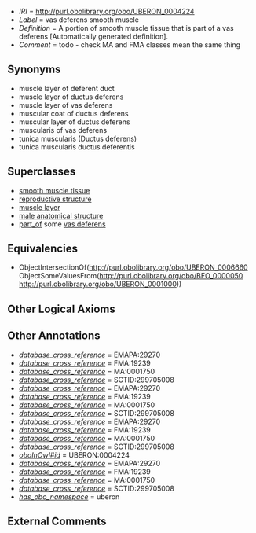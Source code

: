  * *IRI* = http://purl.obolibrary.org/obo/UBERON_0004224
 * *Label* = vas deferens smooth muscle
 * *Definition* = A portion of smooth muscle tissue that is part of a vas deferens [Automatically generated definition].
 * *Comment* = todo - check MA and FMA classes mean the same thing

## Synonyms

 * muscle layer of deferent duct
 * muscle layer of ductus deferens
 * muscle layer of vas deferens
 * muscular coat of ductus deferens
 * muscular layer of ductus deferens
 * muscularis of vas deferens
 * tunica muscularis (Ductus deferens)
 * tunica muscularis ductus deferentis

## Superclasses

 * [smooth muscle tissue](../../UBERON/35/UBERON_0001135.md)
 * [reproductive structure](../../UBERON/56/UBERON_0005156.md)
 * [muscle layer](../../UBERON/60/UBERON_0006660.md)
 * [male anatomical structure](../../UBERON/03/UBERON_0014403.md)
 * [part_of](../../BFO/50/BFO_0000050.md) some [vas deferens](../../UBERON/00/UBERON_0001000.md)

## Equivalencies

 * ObjectIntersectionOf(<http://purl.obolibrary.org/obo/UBERON_0006660> ObjectSomeValuesFrom(<http://purl.obolibrary.org/obo/BFO_0000050> <http://purl.obolibrary.org/obo/UBERON_0001000>))

## Other Logical Axioms


## Other Annotations

 * *[database_cross_reference](../../ef/oboInOwl#hasDbXref.md)* = EMAPA:29270
 * *[database_cross_reference](../../ef/oboInOwl#hasDbXref.md)* = FMA:19239
 * *[database_cross_reference](../../ef/oboInOwl#hasDbXref.md)* = MA:0001750
 * *[database_cross_reference](../../ef/oboInOwl#hasDbXref.md)* = SCTID:299705008
 * *[database_cross_reference](../../ef/oboInOwl#hasDbXref.md)* = EMAPA:29270
 * *[database_cross_reference](../../ef/oboInOwl#hasDbXref.md)* = FMA:19239
 * *[database_cross_reference](../../ef/oboInOwl#hasDbXref.md)* = MA:0001750
 * *[database_cross_reference](../../ef/oboInOwl#hasDbXref.md)* = SCTID:299705008
 * *[database_cross_reference](../../ef/oboInOwl#hasDbXref.md)* = EMAPA:29270
 * *[database_cross_reference](../../ef/oboInOwl#hasDbXref.md)* = FMA:19239
 * *[database_cross_reference](../../ef/oboInOwl#hasDbXref.md)* = MA:0001750
 * *[database_cross_reference](../../ef/oboInOwl#hasDbXref.md)* = SCTID:299705008
 * *[oboInOwl#id](../../id/oboInOwl#id.md)* = UBERON:0004224
 * *[database_cross_reference](../../ef/oboInOwl#hasDbXref.md)* = EMAPA:29270
 * *[database_cross_reference](../../ef/oboInOwl#hasDbXref.md)* = FMA:19239
 * *[database_cross_reference](../../ef/oboInOwl#hasDbXref.md)* = MA:0001750
 * *[database_cross_reference](../../ef/oboInOwl#hasDbXref.md)* = SCTID:299705008
 * *[has_obo_namespace](../../ce/oboInOwl#hasOBONamespace.md)* = uberon

## External Comments

